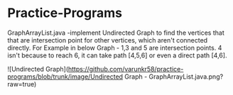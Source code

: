 # Practice-Programs

GraphArrayList.java -implement Undirected Graph to find the vertices that that are intersection point for other vertices, which aren't connected directly.
For Example in below Graph - 1,3 and 5 are intersection points. 4 isn't because to reach 6, it can take path [4,5,6] or even a direct path [4,6].

![Undirected Graph](https://github.com/varunkr58/practice-programs/blob/trunk/image/Undirected Graph - GraphArrayList.java.png?raw=true)
